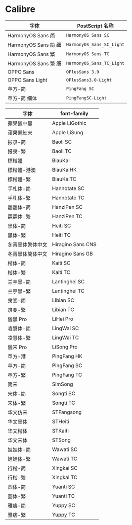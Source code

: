 # Calibre

| 字体 | PostScript 名称 |
| --- | ---|
| HarmonyOS Sans 简 | `HarmonyOS Sans SC` |
| HarmonyOS Sans 简 细 | `HarmonyOS_Sans_SC_Light` |
| HarmonyOS Sans 繁 | `HarmonyOS Sans TC` |
| HarmonyOS Sans 繁 细 | `HarmonyOS_Sans_TC_Light` |
| OPPO Sans | `OPlusSans 3.0` |
| OPPO Sans Light | `OPlusSans3.0-Light` |
| 苹方-简 | `PingFang SC` |
| 苹方-简 细体 | `PingFangSC-Light` |


| 字体 | font-family |
| --- | ---|
| 蘋果儷中黑 | Apple LiGothic |
| 蘋果儷細宋 | Apple LiSung |
| 报隶-简 | Baoli SC |
| 报隶-繁 | Baoli TC |
| 標楷體 | BiauKai |
| 標楷體-港澳 | BiauKaiHK |
| 標楷體-繁 | BiauKaiTC |
| 手札体-简 | Hannotate SC |
| 手札体-繁 | Hannotate TC |
| 翩翩体-简 | HanziPen SC |
| 翩翩体-繁 | HanziPen TC |
| 黑体-简 | Heiti SC |
| 黑体-繁 | Heiti TC |
| 冬青黑体繁体中文 | Hiragino Sans CNS |
| 冬青黑体简体中文 | Hiragino Sans GB |
| 楷体-简 | Kaiti SC |
| 楷体-繁 | Kaiti TC |
| 兰亭黑-简 | Lantinghei SC |
| 兰亭黑-繁 | Lantinghei TC |
| 隶变-简 | Libian SC |
| 隶变-繁 | Libian TC |
| 儷黑 Pro | LiHei Pro |
| 凌慧体-简 | LingWai SC |
| 凌慧体-繁 | LingWai TC |
| 儷宋 Pro | LiSong Pro |
| 苹方-港 | PingFang HK |
| 苹方-简 | PingFang SC |
| 苹方-繁 | PingFang TC |
| 简宋 | SimSong |
| 宋体-简 | Songti SC |
| 宋体-繁 | Songti TC |
| 华文仿宋 | STFangsong |
| 华文黑体 | STHeiti |
| 华文楷体 | STKaiti |
| 华文宋体 | STSong |
| 娃娃体-简 | Wawati SC |
| 娃娃体-繁 | Wawati TC |
| 行楷-简 | Xingkai SC |
| 行楷-繁 | Xingkai TC |
| 圆体-简 | Yuanti SC |
| 圆体-繁 | Yuanti TC |
| 雅痞-简 | Yuppy SC |
| 雅痞-繁 | Yuppy TC |
